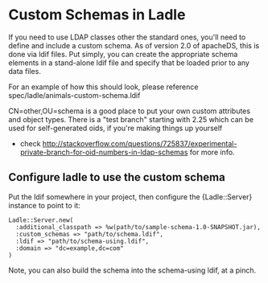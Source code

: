 Custom Schemas in Ladle
=======================

If you need to use LDAP classes other the standard ones, you'll need
to define and include a custom schema.  As of version 2.0 of apacheDS,
this is done via ldif files. Put simply, you can create the appropriate
schema elements in a stand-alone ldif file and specify that be loaded
prior to any data files.

For an example of how this should look, please reference
spec/ladle/animals-custom-schema.ldif

CN=other,OU=schema is a good place to put your own custom attributes
and object types. There is a "test branch" starting with 2.25 which can
be used for self-generated oids, if you're making things up yourself
- check http://stackoverflow.com/questions/725837/experimental-private-branch-for-oid-numbers-in-ldap-schemas
for more info.

Configure ladle to use the custom schema
----------------------------------------

Put the ldif somewhere in your project, then configure the
{Ladle::Server} instance to point to it:

    Ladle::Server.new(
      :additional_classpath => %w(path/to/sample-schema-1.0-SNAPSHOT.jar),
      :custom_schemas => "path/to/schema.ldif",
      :ldif => "path/to/schema-using.ldif",
      :domain => "dc=example,dc=com"
    )

Note, you can also build the schema into the schema-using ldif, at a pinch.